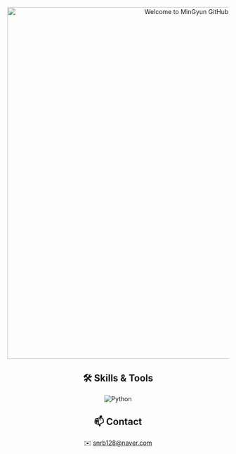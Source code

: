 <p align="center">
  <img
    src="https://raw.githubusercontent.com/MinGyun-Kim/MinGyun-Kim/main/assets/merged_banner_stars.gif"
    alt="Welcome to MinGyun GitHub"
    width="800"
  />
</p>

<div align="center">
  
## 🛠️ Skills & Tools


  ![Python](https://img.shields.io/badge/Python-3776AB?style=flat&logo=python&logoColor=white)


</div>

<div align="center">
  
## 📫 Contact

✉️ [snrb128@naver.com](mailto:snrb128@naver.com)

</div>

